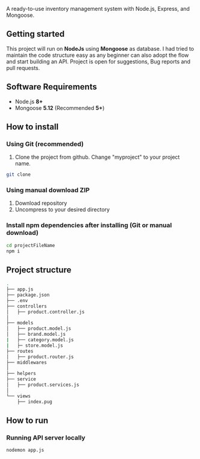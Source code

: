 A ready-to-use inventory management system with Node.js, Express, and Mongoose.

## Getting started
This project will run on **NodeJs** using **Mongoose** as database. I had tried to maintain the code structure easy as any beginner can also adopt the flow and start building an API. Project is open for suggestions, Bug reports and pull requests.

## Software Requirements

- Node.js **8+**
- Mongoose **5.12** (Recommended **5+**)

## How to install

### Using Git (recommended)

1.  Clone the project from github. Change "myproject" to your project name.

```bash
git clone 
```

### Using manual download ZIP

1.  Download repository
2.  Uncompress to your desired directory

### Install npm dependencies after installing (Git or manual download)

```bash
cd projectFileName
npm i
```


## Project structure

```sh
.
├── app.js
├── package.json
├── .env
├── controllers
│   ├── product.controller.js
│   
├── models
│   ├── product.model.js
│   ├── brand.model.js
|   ├── category.model.js
|   ├─ store.model.js
├── routes
│   ├── product.router.js
├── middlewares
│   
├── helpers
├── service
│   ├── product.services.js
│   
└── views
    ├── index.pug
```

## How to run

### Running API server locally

```bash
nodemon app.js
```

